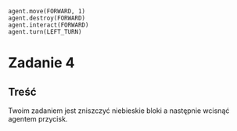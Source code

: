 ```blocks
agent.move(FORWARD, 1)
agent.destroy(FORWARD)
agent.interact(FORWARD)
agent.turn(LEFT_TURN)
```
# Zadanie 4

## Treść
Twoim zadaniem jest zniszczyć niebieskie bloki a następnie wcisnąć agentem przycisk.<br>


